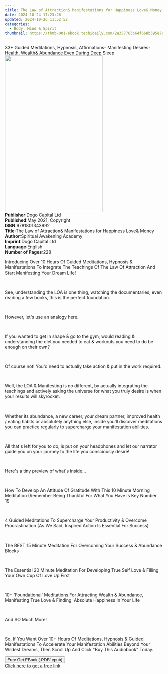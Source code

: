 ```yaml
---
title: The Law of Attraction& Manifestations for Happiness Love& Money | Free Book
date: 2024-10-24 17:23:26
updated: 2024-10-26 11:52:52
categories:
  - Body, Mind & Spirit
thumbnail: https://thmb-001-ebook.techidaily.com/2a357763b64f668b395e7e977edca3f939446c9c7fb9d9447b02c4b9bb81f319.jpg
---
```

<main id="book-container">
  <div class="flex flex-col">
    <div class="book-brief flex-1 py-6 px-4 sm:p-6 md:py-10 md:px-8">
      <!-- brief-->
      <div class="book-brief-main">
        33+ Guided Meditations, Hypnosis, Affirmations- Manifesting Desires-
        Health, Wealth& Abundance Even During Deep Sleep
      </div>
    </div>
    <div
      class="book-meta-info flex-1 grid gap-4 col-start-1 col-end-3 row-start-1 sm:mb-6 sm:grid-cols-4 lg:gap-6 lg:col-start-2 lg:row-end-6 lg:row-span-6 lg:mb-0"
    >
      <div
        class="book-meta-info-left place-content-center mt-4 p-4 text-sm leading-6 col-start-2 col-span-2 dark:text-slate-400"
      >
        <img
          class="w-full h-500 object-cover rounded-lg sm:h-255 sm:col-span-2 lg:col-span-full"
          src="https://img-001-ebook.techidaily.com/fa8e5a57ed4179e68b8e5c572c4ed2772e4d7d5a4ca9bb2ee883d2c9d7a975da.jpg"
          alt=""
          width="312"
          height="500"
        />
      </div>
      <div
        class="book-meta-info-right mt-2 col-start-1 row-start-2 col-span-3 self-center"
      >
        <!-- meta data  -->
        <div class="flex flex-col px-4 md:px-8">
          <div class="flex-1">
            <strong>Publisher</strong>:<span class="px-2"
              >Dogo Capital Ltd</span
            >
          </div>
          <div class="flex-1">
            <strong>Published</strong>:<span class="px-2"
              >May 2021; Copyright</span
            >
          </div>
          <div class="flex-1">
            <strong>ISBN</strong>:<span class="px-2">9781801343992</span>
          </div>
          <div class="flex-1">
            <strong>Title</strong>:<span class="px-2"
              >The Law of Attraction&amp; Manifestations for Happiness Love&amp;
              Money</span
            >
          </div>
          <div class="flex-1">
            <strong>Author</strong>:<span class="px-2"
              >Spiritual Awakening Academy</span
            >
          </div>
          <div class="flex-1">
            <strong>Imprint</strong>:<span class="px-2">Dogo Capital Ltd</span>
          </div>
          <div class="flex-1">
            <strong>Language</strong>:<span class="px-2">English</span>
          </div>
          <div class="flex-1">
            <strong>Number of Pages</strong>:<span class="px-2">228</span>
          </div>
        </div>
      </div>
    </div>
    <div class="book-description flex-1 py-6 px-4 sm:p-6 md:py-10 md:px-8">
      <div class="book-description-main">
        <div accordion-content="" id="description">
          <p></p>
          <p>
            Introducing&nbsp;Over 10 Hours Of Guided Meditations, Hypnosis &amp;
            Manifestations To Integrate The Teachings Of The Law Of Attraction
            And Start Manifesting Your Dream Life!
          </p>
          <p><br /></p>
          <p>
            See, understanding the LOA is one thing, watching the documentaries,
            even reading a few books, this is the perfect foundation.
          </p>
          <p><br /></p>
          <p>However, let's use an analogy here.</p>
          <p><br /></p>
          <p>
            If you wanted to get in shape &amp; go to the gym, would reading
            &amp; understanding the diet you needed to eat &amp; workouts you
            need to do be enough on their own?
          </p>
          <p><br /></p>
          <p>
            Of course not! You'd need to actually take action &amp; put in the
            work required.
          </p>
          <p><br /></p>
          <p>
            Well, the LOA &amp; Manifesting is no different, by actually
            integrating the teachings and actively asking the universe for what
            you truly desire is when your results will skyrocket.
          </p>
          <p><br /></p>
          <p>
            Whether its abundance, a new career, your dream partner, improved
            health / eating habits or absolutely anything else, inside you'll
            discover meditations you can practice regularly to supercharge your
            manifestation abilities.
          </p>
          <p><br /></p>
          <p>
            All that's left for you to do, is put on your headphones and let our
            narrator guide you on your journey to the life you consciously
            desire!
          </p>
          <p><br /></p>
          <p>Here's a tiny preview of what's inside...</p>
          <p><br /></p>
          <p>
            How To Develop An Attitude Of Gratitude With This 10 Minute Morning
            Meditation (Remember Being Thankful For What You Have Is Key Number
            1!)
          </p>
          <p><br /></p>
          <p>
            4 Guided Meditations To Supercharge Your Productivity &amp; Overcome
            Procrastination (As We Said, Inspired Action Is Essential For
            Success)
          </p>
          <p><br /></p>
          <p>
            The BEST 15 Minute Meditation For Overcoming Your Success &amp;
            Abundance Blocks
          </p>
          <p><br /></p>
          <p>
            The Essential 20 Minute Meditation For Developing True Self Love
            &amp; Filling Your Own Cup Of Love Up First
          </p>
          <p><br /></p>
          <p>
            10+ 'Foundational' Meditations For Attracting Wealth &amp;
            Abundance, Manifesting True Love &amp; Finding&nbsp; Absolute
            Happiness In Your Life
          </p>
          <p><br /></p>
          <p>And SO Much More!</p>
          <p><br /></p>
          <p>
            So, If You Want Over 10+ Hours Of Meditations, Hypnosis &amp; Guided
            Manifestations To Accelerate Your Manifestation Abilities Beyond
            Your Wildest Dreams, Then Scroll Up And Click "Buy This Audiobook"
            Today.
          </p>
          <p></p>
        </div>
        <div class="accordion-fader"></div>
      </div>
    </div>
    <div class="book-excerpts flex-1 py-6 px-4 sm:p-6 md:py-10 md:px-8"></div>
    <div
      class="book-about-author flex-1 py-6 px-4 sm:p-6 md:py-10 md:px-8"
    ></div>
    <div class="book-free-get flex-1 py-6 px-4 sm:p-6 md:py-10 md:px-8">
      <button
        id="btn-free-get"
        class="bg-blue-500 hover:bg-blue-700 text-white font-bold py-2 px-4 rounded"
      >
        Free Get EBook (.PDF/.epub)
      </button>
      <div id="countdown-display" class="px-2 text-lg mt-2"></div>
      <a
        id="free-link"
        class="hidden bg-blue-500 hover:bg-blue-700 text-white font-bold py-2 px-4 rounded"
        href="https://www.ebooks.com/en-us/book/210377960/the-law-of-attraction-manifestations-for-happiness-love-money/spiritual-awakening-academy/"
        target="_blank"
        >Click here to get a free link</a
      >
    </div>
    <script>
      let countdownTime = 0;
      let countdownInterval = null;
      document
        .getElementById('btn-free-get')
        .addEventListener('click', startCountdown);
      function startCountdown() {
        countdownTime = new Date().getTime() + 60000 * 3;
        countdownInterval = setInterval(updateCountdown, 1000);
        document.getElementById('btn-free-get').disabled = true;
        document
          .getElementById('btn-free-get')
          .classList.add('bg-gray-500', 'cursor-not-allowed');
      }
      function updateCountdown() {
        let currentTime = new Date().getTime();
        let timeLeft = countdownTime - currentTime;
        let secondsLeft = Math.floor(timeLeft / 1000);
        document.getElementById('countdown-display').innerHTML =
          `Remaining time: ${secondsLeft} seconds.`;
        if (secondsLeft <= 0) {
          clearInterval(countdownInterval);
          document.getElementById('btn-free-get').classList.add('hidden');
          document.getElementById('free-link').classList.remove('hidden');
          document.getElementById('countdown-display').innerHTML = '';
        }
      }
    </script>
  </div>
</main>
